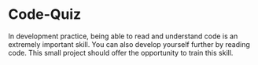 # Code-Quiz
In development practice, being able to read and understand code is an extremely important skill. You can also develop yourself further by reading code. This small project should offer the opportunity to train this skill. 
